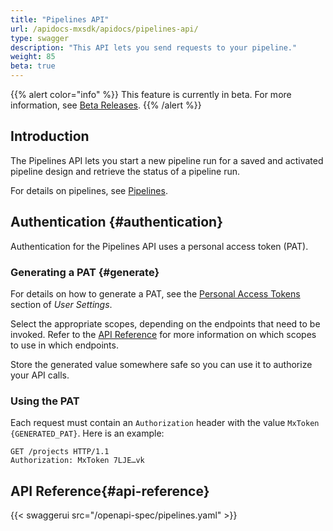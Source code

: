 ```yaml
---
title: "Pipelines API"
url: /apidocs-mxsdk/apidocs/pipelines-api/
type: swagger
description: "This API lets you send requests to your pipeline."
weight: 85
beta: true
---
```


{{% alert color="info" %}}
This feature is currently in beta. For more information, see [Beta Releases](/releasenotes/beta-features/).
{{% /alert %}}

## Introduction

The Pipelines API lets you start a new pipeline run for a saved and activated pipeline design and retrieve the status of a pipeline run.

For details on pipelines, see [Pipelines](/developerportal/deploy/pipelines/).

## Authentication {#authentication}

Authentication for the Pipelines API uses a personal access token (PAT).

### Generating a PAT {#generate}

For details on how to generate a PAT, see the [Personal Access Tokens](/community-tools/mendix-profile/user-settings/#pat) section of *User Settings*.

Select the appropriate scopes, depending on the endpoints that need to be invoked. Refer to the [API Reference](#api-reference) for more information on which scopes to use in which endpoints.

Store the generated value somewhere safe so you can use it to authorize your API calls.

### Using the PAT

Each request must contain an `Authorization` header with the value `MxToken {GENERATED_PAT}`. Here is an example:

```http
GET /projects HTTP/1.1
Authorization: MxToken 7LJE…vk
```

## API Reference{#api-reference}

{{< swaggerui src="/openapi-spec/pipelines.yaml"  >}}
